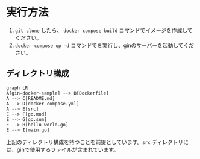 # 実行方法

1. `git clone` したら、 `docker compose build` コマンドでイメージを作成してください。
2. `docker-compose up -d` コマンドでを実行し、ginのサーバーを起動してください。

## ディレクトリ構成
```mermaid
graph LR
A[gin-docker-sample] --> B[Dockerfile]
A --> C[README.md]
A --> D[docker-compose.yml]
A --> E[src]
E --> F[go.mod]
E --> G[go.sum]
E --> H[hello-world.go]
E --> I[main.go]
```
上記のディレクトリ構成を持つことを前提としています。`src` ディレクトリには、ginで使用するファイルが含まれています。